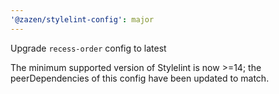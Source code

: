 ```yaml
---
'@zazen/stylelint-config': major
---
```


Upgrade `recess-order` config to latest

The minimum supported version of Stylelint is now >=14; the peerDependencies of this config have been updated to match.
